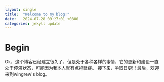 ```yaml
---
layout: single
title:  "Welcome to my blog!"
date:   2024-07-28 09:27:01 +0800
categories: jekyll update
---
```

# Begin

Ok，这个博客已经建立很久了，但是处于各种各样的事情，它的更新和建设一直处于停滞状态，可能因为我本人就有点拖延症。
接下来，争取日更!!!
最后，欢迎来到wingrew's blog。

